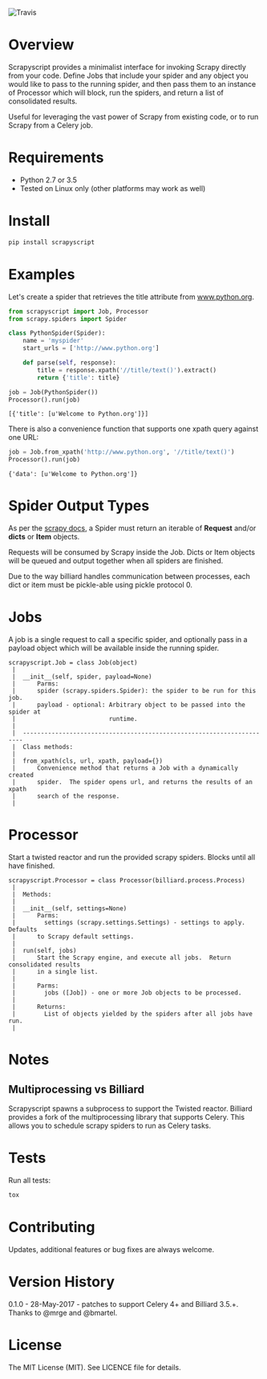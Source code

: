 ![Travis](https://travis-ci.org/jschnurr/scrapyscript.svg?branch=master)
# Overview

Scrapyscript provides a minimalist interface for invoking Scrapy directly
from your code. Define Jobs that include your spider and any object
you would like to pass to the running spider, and then pass them to an
instance of Processor which will block, run the spiders, and return a list
of consolidated results.

Useful for leveraging the vast power of Scrapy from existing code, or to
run Scrapy from a Celery job.

# Requirements
- Python 2.7 or 3.5
- Tested on Linux only (other platforms may work as well)

# Install
```python
pip install scrapyscript
```

# Examples
Let's create a spider that retrieves the title attribute from www.python.org.

``` python
from scrapyscript import Job, Processor
from scrapy.spiders import Spider

class PythonSpider(Spider):
    name = 'myspider'
    start_urls = ['http://www.python.org']

    def parse(self, response):
        title = response.xpath('//title/text()').extract()
        return {'title': title}

job = Job(PythonSpider())
Processor().run(job)
```

``` text
[{'title': [u'Welcome to Python.org']}]
```

There is also a convenience function that supports one xpath query against one URL:

``` python
job = Job.from_xpath('http://www.python.org', '//title/text()')
Processor().run(job)
```

``` text
{'data': [u'Welcome to Python.org']}
```
# Spider Output Types
As per the [scrapy docs](https://doc.scrapy.org/en/latest/topics/spiders.html), a Spider
must return an iterable of **Request** and/or **dicts** or **Item** objects.  

Requests will be consumed by Scrapy inside the Job. Dicts or Item objects will be queued
and output together when all spiders are finished.  

Due to the way billiard handles communication between processes, each dict or item must be
pickle-able using pickle protocol 0.

# Jobs
 A job is a single request to call a specific spider, and optionally
 pass in a payload object which will be available inside the running spider.

``` text
scrapyscript.Job = class Job(object)
 |  
 |  __init__(self, spider, payload=None)
 |      Parms:
 |      spider (scrapy.spiders.Spider): the spider to be run for this job.
 |      payload - optional: Arbitrary object to be passed into the spider at
 |                          runtime.
 |  
 |  ----------------------------------------------------------------------
 |  Class methods:
 |  
 |  from_xpath(cls, url, xpath, payload={})
 |      Convenience method that returns a Job with a dynamically created
 |      spider.  The spider opens url, and returns the results of an xpath
 |      search of the response.
 |  
```

# Processor
 Start a twisted reactor and run the provided scrapy spiders.
 Blocks until all have finished.
```text
scrapyscript.Processor = class Processor(billiard.process.Process)
 |  
 |  Methods:
 |  
 |  __init__(self, settings=None)
 |      Parms:
 |        settings (scrapy.settings.Settings) - settings to apply.  Defaults
 |      to Scrapy default settings.
 |  
 |  run(self, jobs)
 |      Start the Scrapy engine, and execute all jobs.  Return consolidated results
 |      in a single list.
 |      
 |      Parms:
 |        jobs ([Job]) - one or more Job objects to be processed.
 |      
 |      Returns:
 |        List of objects yielded by the spiders after all jobs have run.
 |  
```

# Notes
## Multiprocessing vs Billiard
Scrapyscript spawns a subprocess to support the Twisted reactor. Billiard
provides a fork of the multiprocessing library that supports Celery. This
allows you to schedule scrapy spiders to run as Celery tasks.

# Tests
Run all tests:
```bash
tox
```

# Contributing
Updates, additional features or bug fixes are always welcome.

# Version History
0.1.0 - 28-May-2017 - patches to support Celery 4+ and Billiard 3.5.+.  
Thanks to @mrge and @bmartel.

# License
The MIT License (MIT). See LICENCE file for details.
